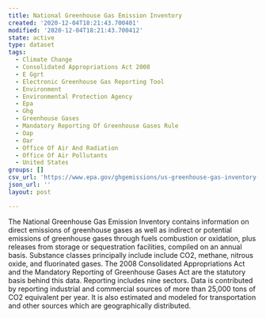 ```yaml
---
title: National Greenhouse Gas Emission Inventory
created: '2020-12-04T18:21:43.700401'
modified: '2020-12-04T18:21:43.700412'
state: active
type: dataset
tags:
  - Climate Change
  - Consolidated Appropriations Act 2008
  - E Ggrt
  - Electronic Greenhouse Gas Reporting Tool
  - Environment
  - Environmental Protection Agency
  - Epa
  - Ghg
  - Greenhouse Gases
  - Mandatory Reporting Of Greenhouse Gases Rule
  - Oap
  - Oar
  - Office Of Air And Radiation
  - Office Of Air Pollutants
  - United States
groups: []
csv_url: 'https://www.epa.gov/ghgemissions/us-greenhouse-gas-inventory-report-1990-2014'
json_url: ''
layout: post

---
```

The National Greenhouse Gas Emission Inventory contains information on direct emissions of greenhouse gases as well as indirect or potential emissions of greenhouse gases through fuels combustion or oxidation, plus releases from storage or sequestration facilities, compiled on an annual basis. Substance classes principally include include CO2, methane, nitrous oxide, and fluorinated gases. The 2008 Consolidated Appropriations Act and the Mandatory Reporting of Greenhouse Gases Act are the statutory basis behind this data. Reporting includes nine sectors. Data is  contributed by reporting industrial and commercial sources of more than 25,000 tons of CO2 equivalent per year. It is also estimated and modeled for transportation and other sources which are geographically distributed.
